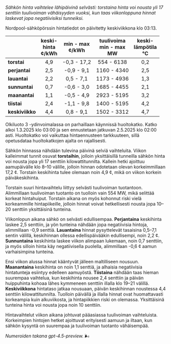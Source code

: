 *Sähkön hinta vaihtelee lähipäivinä selvästi: torstaina hinta voi nousta yli 17 senttiin tuulivoiman vähäisyyden vuoksi, kun taas viikonloppuna hinnat laskevat jopa negatiivisiksi tunneiksi.*

Nordpool-sähköpörssin hintatiedot on päivitetty keskiviikkona klo 03:13.

|           | keski-<br>hinta<br>¢/kWh | min - max<br>¢/kWh | tuulivoima<br>min - max<br>MW | keski-<br>lämpötila<br>°C |
|:-------------|:----------------:|:----------------:|:-------------:|:-------------:|
| **torstai**  |       4,9        |    -0,3 - 17,2    |        554 - 6138        |         0,2         |
| **perjantai**|       2,5        |    -0,9 - 9,1     |        1160 - 4340       |         2,5         |
| **lauantai** |       2,2        |     0,5 - 7,1     |        1173 - 4936       |         1,3         |
| **sunnuntai**|       0,7        |    -0,6 - 3,0     |        1685 - 4455       |         2,1         |
| **maanantai**|       1,1        |    -0,5 - 4,9     |        2923 - 5195       |         3,2         |
| **tiistai**  |       2,4        |    -1,1 - 9,8     |        1400 - 5195       |         4,2         |
| **keskiviikko**|     4,4        |     0,8 - 9,1     |        1502 - 3312       |         4,7         |

Olkiluoto 3 -ydinvoimalassa on parhaillaan käynnissä huoltokatko. Katko alkoi 1.3.2025 klo 03:00 ja sen ennustetaan jatkuvan 2.5.2025 klo 02:00 asti. Huoltokatko voi vaikuttaa hintaennusteen tarkkuuteen, sillä opetusdataa huoltokatkojen ajalta on rajallisesti.

Sähkön hinnassa nähdään tulevina päivinä selviä vaihteluita. Viikon kalleimmat tunnit osuvat **torstaihin**, jolloin yksittäisillä tunneilla sähkön hinta voi nousta jopa yli 17 senttiin kilowattitunnilta. Kallein hetki ajoittuu aamupäivälle klo 8–10 välille, jolloin hinnan odotetaan olevan korkeimmillaan 17,2 ¢. Torstain keskihinta tulee olemaan noin 4,9 ¢, mikä on viikon korkein päiväkeskihinta.

Torstain suuri hintavaihtelu liittyy selvästi tuulivoiman tuotantoon. Alimmillaan tuulivoiman tuotanto on tuolloin vain 554 MW, mikä selittää korkeat hintahuiput. Torstain aikana on myös kohonnut riski vielä korkeammille hintapiikeille, jolloin hinnat voivat hetkellisesti nousta jopa 10–20 senttiin yksittäisinä tunteina.

Viikonlopun aikana sähkö on selvästi edullisempaa. **Perjantaina** keskihinta laskee 2,5 senttiin, ja yön tunteina nähdään jopa negatiivisia hintoja, alimmillaan -0,9 senttiä. **Lauantaina** hinnat pysyttelevät tasaisina 0,5–7,1 sentin välillä, keskihinnan ollessa edellispäivääkin edullisempi, noin 2,2 ¢. **Sunnuntaina** keskihinta laskee viikon alimpaan lukemaan, noin 0,7 senttiin, ja myös silloin hinta käy negatiivisella puolella, alimmillaan -0,6 ¢ aamun varhaisimpina tunteina.

Ensi viikon alussa hinnat kääntyvät jälleen maltilliseen nousuun. **Maanantaina** keskihinta on noin 1,1 senttiä, ja alhaisia negatiivisia hintatunteja esiintyy edelleen aamuyöstä. **Tiistaina** nähdään taas hieman suurempaa vaihtelua, kun keskihinta nousee 2,4 senttiin ja päivän huippuhinta kohoaa lähes kymmeneen senttiin illalla klo 19–21 välillä. **Keskiviikkona** hintataso jatkaa nousuaan, päivän keskihinnan noustessa 4,4 senttiin kilowattitunnilta. Tuolloin päivällä ja illalla hinnat ovat huomattavasti korkeampia kuin alkuviikosta, ja hintapiikkien riski on olemassa. Yksittäisinä tunteina hinta voi nousta jopa noin 10 senttiin.

Hintavaihtelut viikon aikana johtuvat pääasiassa tuulivoiman vaihteluista. Korkeimpien hintojen hetket ajoittuvat erityisesti aamuun ja iltaan, kun sähkön kysyntä on suurempaa ja tuulivoiman tuotanto vähäisempää.

*Numeroiden takana gpt-4.5-preview.* 🌬️
